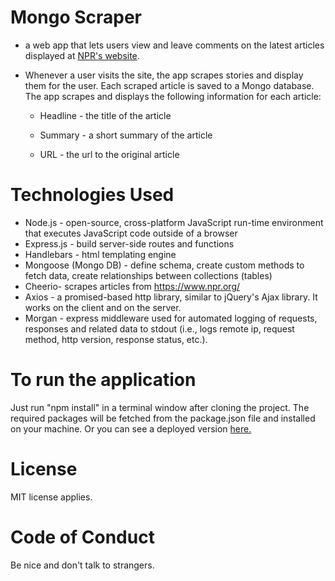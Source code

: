 # Mongo Scraper

* a web app that lets users view and leave comments on the latest articles displayed at [NPR's website](https://www.npr.org/). 

* Whenever a user visits the site, the app scrapes stories and display them for the user. Each scraped article is saved to a Mongo  database. The app scrapes and displays the following information for each article:

   * Headline - the title of the article

   * Summary - a short summary of the article

   * URL - the url to the original article

# Technologies Used
* Node.js - open-source, cross-platform JavaScript run-time environment that executes JavaScript code outside of a browser
* Express.js - build server-side routes and functions
* Handlebars - html templating engine
* Mongoose (Mongo DB) - define schema, create custom methods to fetch data, create relationships between collections (tables)
* Cheerio- scrapes articles from https://www.npr.org/
* Axios - a promised-based http library, similar to jQuery's Ajax library. It works on the client and on the server.
* Morgan - express middleware used for automated logging of requests, responses and related data to stdout (i.e., logs remote ip, request method, http version, response status, etc.). 

# To run the application
Just run "npm install" in a terminal window after cloning the project. The required packages will be fetched from the package.json file and installed on your machine. Or you can see a deployed version [here.](https://thawing-island-65565.herokuapp.com/)

# License
MIT license applies.

# Code of Conduct
Be nice and don't talk to strangers.
